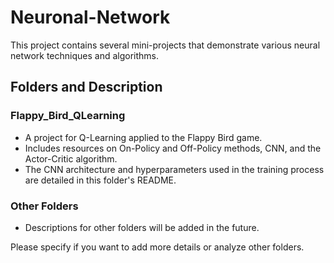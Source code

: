 # Neuronal-Network

This project contains several mini-projects that demonstrate various neural network techniques and algorithms.

## Folders and Description

### Flappy_Bird_QLearning
- A project for Q-Learning applied to the Flappy Bird game.
- Includes resources on On-Policy and Off-Policy methods, CNN, and the Actor-Critic algorithm.
- The CNN architecture and hyperparameters used in the training process are detailed in this folder's README.

### Other Folders
- Descriptions for other folders will be added in the future.

Please specify if you want to add more details or analyze other folders.
